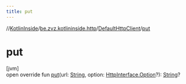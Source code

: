 ```yaml
---
title: put
---
```

//[KotlinInside](../../../index.html)/[be.zvz.kotlininside.http](../index.html)/[DefaultHttpClient](index.html)/[put](put.html)



# put



[jvm]\
open override fun [put](put.html)(url: [String](https://kotlinlang.org/api/latest/jvm/stdlib/kotlin/-string/index.html), option: [HttpInterface.Option](../-http-interface/-option/index.html)?): [String](https://kotlinlang.org/api/latest/jvm/stdlib/kotlin/-string/index.html)?




